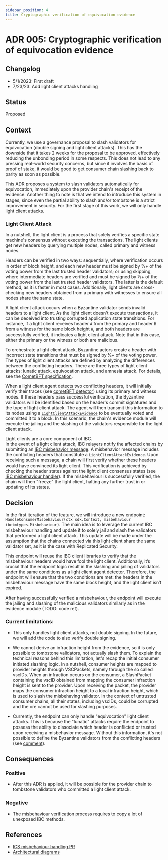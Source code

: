 ```yaml
---
sidebar_position: 4
title: Cryptographic verification of equivocation evidence
---
```

# ADR 005: Cryptographic verification of equivocation evidence

## Changelog
* 5/1/2023: First draft
* 7/23/23: Add light client attacks handling

## Status

Proposed

## Context

Currently, we use a governance proposal to slash validators for equivocation (double signing and light client attacks). This has the downside that it takes 2 weeks for the proposal to be approved, effectively reducing the unbonding period in some respects. This does not lead to any pressing real-world security concerns, but since it involves the basis of proof of stake, it would be good to get consumer chain slashing back to parity as soon as possible.

This ADR proposes a system to slash validators automatically for equivocation, immediately upon the provider chain's receipt of the evidence. Another thing to note is that we intend to introduce this system in stages, since even the partial ability to slash and/or tombstone is a strict improvement in security.
For the first stage of this work, we will only handle light client attacks.

### Light Client Attack

In a nutshell, the light client is a process that solely verifies a specific state machine's
consensus without executing the transactions. The light clients get new headers by querying
multiple nodes, called primary and witness nodes. 

Headers can be verified in two ways: sequentially, where verification occurs in order of block height,
and each new header must be signed by ⅔+ of the voting power from the last trusted header validators;
or using skipping, where intermediate headers are verified and must be signed by ⅓+ of the voting power
from the last trusted header validators. The latter is the default method, as it is faster in most cases.
Additionally, light clients are cross-checking new headers obtained from a primary with witnesses to ensure all nodes share the same state.

A light client attack occurs when a Byzantine validator sends invalid headers to a light client.
As the light client doesn't execute transactions, it can be deceived into trusting corrupted application state transitions.
For instance, if a light client receives header `A` from the primary and header `B` from a witness for the same block height `H`,
and both headers are successfully verified, it indicates a light client attack.
Note that in this case, either the primary or the witness or both are malicious.

To orchestrate a light client attack, Byzantine actors create a header with incorrect state transitions that must be signed by ⅓+ of the voting power.
The types of light client attacks are defined by analyzing the differences between the conflicting headers.
There are three types of light client attacks: lunatic attack, equivocation attack, and amnesia attack. 
For details, see the [CometBFT specification](https://github.com/cometbft/cometbft/blob/main/spec/light-client/attacks/notes-on-evidence-handling.md#evidence-handling).

When a light client agent detects two conflicting headers, it will initially verify their traces (see [cometBFT detector](https://github.com/cometbft/cometbft/blob/2af25aea6cfe6ac4ddac40ceddfb8c8eee17d0e6/light/detector.go#L28)) using its primary and witness nodes.
If these headers pass successful verification, the Byzantine validators will be identified based on the header's commit signatures
and the type of light client attack. The agent will then transmit this information to its nodes using a [`LightClientAttackEvidence`](https://github.com/cometbft/cometbft/blob/feed0ddf564e113a840c4678505601256b93a8bc/docs/architecture/adr-047-handling-evidence-from-light-client.md) to be eventually voted and committed it to a block. In this scenario, the chain's evidence module will execute the jailing and the slashing of the validators responsible for the light client attack.

Light clients are a core component of IBC.  
In the event of a light client attack, IBC relayers notify the affected chains by submitting an [IBC misbehavior message]((https://github.com/cosmos/ibc-go/blob/2b7c969066fbcb18f90c7f5bd256439ca12535c7/proto/ibc/lightclients/tendermint/v1/tendermint.proto#L79)).
A misbehavior message includes the conflicting headers that constitute a `LightClientAttackEvidence`. Upon receiving such a message,
a chain will first verify whether these headers would have convinced its light client. This verification is achieved by checking
the header states against the light client consensus states (see [IBC misbehaviour handler](https://github.com/cosmos/ibc-go/blob/2b7c969066fbcb18f90c7f5bd256439ca12535c7/modules/light-clients/07-tendermint/types/misbehaviour_handle.go#L101)). If the misbehaviour is successfully verified, the chain will then "freeze" the
light client, halting any further trust in or updating of its states.


## Decision

In the first iteration of the feature, we will introduce a new endpoint: `HandleConsumerMisbehaviour(ctx sdk.Context, misbehaviour ibctmtypes.Misbehaviour)`.
The main idea is to leverage the current IBC misbehaviour handling and update it to solely jail and slash the validators that
performed a light client attack. This update will be made under the assumption that the chains connected via this light client
share the same validator set, as it is the case with Replicated Security. 

This endpoint will reuse the IBC client libraries to verify that the misbehaviour headers would have fool the light client.
Additionally, it’s crucial that the endpoint logic result in the slashing and jailing of validators under the same conditions
as a light client agent detector. Therefore, the endpoint will ensure that the two conditions are met:
the headers in the misbehaviour message have the same block height, and
the light client isn’t expired.

After having successfully verified a misbehaviour, the endpoint will execute the jailing and slashing of the malicious validators similarly as in the evidence module (TODO: code ref). 

### Current limitations:

- This only handles light client attacks, not double signing. In the future, we will add the code to also verify double signing.

- We cannot derive an infraction height from the evidence, so it is only possible to tombstone validators, not actually slash them.
To explain the technical reasons behind this limitation, let's recap the initial consumer initiated slashing logic.
In a nutshell, consumer heights are mapped to provider heights through VSCPackets, namely through the so called vscIDs.
When an infraction occurs on the consumer, a SlashPacket containing the vscID obtained from mapping the consumer infraction height
is sent to the provider. Upon receiving the packet, the provider maps the consumer infraction height to a local infraction height,
which is used to slash the misbehaving validator. In the context of untrusted consumer chains, all their states, including vscIDs,
could be corrupted and the ore cannot be used for slashing purposes.

- Currently, the endpoint can only handle "equivocation" light client attacks. This is because the "lunatic" attacks require the endpoint to possess the ability to dissociate which header is conflicted or trusted upon receiving a misbehavior message. Without this information, it's not possible to define the Byzantine validators from the conflicting headers (see [comment](https://github.com/cosmos/interchain-security/pull/826#discussion_r1268668684)).


## Consequences

### Positive
- After this ADR is applied, it will be possible for the provider chain to tombstone validators who committed a light client attack.

### Negative
- The misbehaviour verification process requires to copy a lot of unexposed IBC methods.

## References

* [ICS misbehaviour handling PR](https://github.com/cosmos/interchain-security/pull/826)
* [Architectural diagrams](https://docs.google.com/document/d/1fe1uSJl1ZIYWXoME3Yf4Aodvz7V597Ric875JH-rigM/edit#heading=h.rv4t8i6d6jfn)
